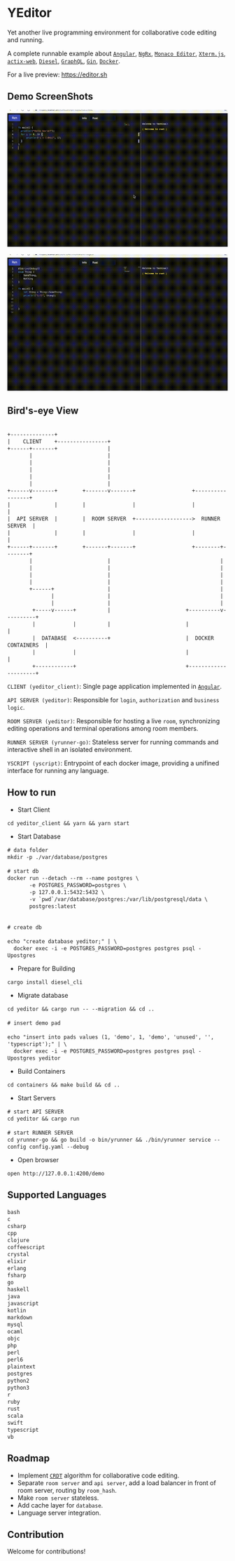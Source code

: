 # YEditor

Yet another live programming environment for collaborative code editing and running.

A complete runnable example about [`Angular`](https://angular.io/), [`NgRx`](https://ngrx.io/), [`Monaco Editor`](https://microsoft.github.io/monaco-editor/index.html), [`Xterm.js`](https://xtermjs.org/), [`actix-web`](https://actix.rs/), [`Diesel`](https://diesel.rs/), [`GraphQL`](https://graphql.org/), [`Gin`](https://gin-gonic.com/), [`Docker`](https://www.docker.com/).

For a live preview: https://editor.sh

## Demo ScreenShots

![Collaborative Editing](./docs/images/demo-01.gif)

![Database Operation](./docs/images/demo-02.gif)


## Bird's-eye View

```

+--------------+
|    CLIENT    +----------------+
+------+-------+                |
       |                        |
       |                        |
       |                        |
       |                        |
       |                        |
+------v-------+        +-------v-------+                  +-----------------+
|              |        |               |                  |                 |
|  API SERVER  |        |  ROOM SERVER  +------------------>  RUNNER SERVER  |
|              |        |               |                  |                 |
+------+-------+        +-------+-------+                  +--------+--------+
       |                        |                                   |
       |                        |                                   |
       |                        |                                   |
       |                        |                                   |
       +------+                 |                                   |
              |                 |                                   |
              |                 |                                   |
        +-----v------+          |                        +----------v----------+
        |            |          |                        |                     |
        |  DATABASE  <----------+                        |  DOCKER CONTAINERS  |
        |            |                                   |                     |
        +------------+                                   +---------------------+

```

`CLIENT (yeditor_client)`: Single page application implemented in [`Angular`](https://angular.io/).

`API SERVER (yeditor)`: Responsible for `login`, `authorization` and `business logic`.

`ROOM SERVER (yeditor)`: Responsible for hosting a live `room`, synchronizing editing operations and terminal operations among room members.

`RUNNER SERVER (yrunner-go)`: Stateless server for running commands and interactive shell in an isolated environment.

`YSCRIPT (yscript)`: Entrypoint of each docker image, providing a unifined interface for running any language.


## How to run

- Start Client

```
cd yeditor_client && yarn && yarn start
```

- Start Database

```
# data folder
mkdir -p ./var/database/postgres

# start db
docker run --detach --rm --name postgres \
       -e POSTGRES_PASSWORD=postgres \
       -p 127.0.0.1:5432:5432 \
       -v `pwd`/var/database/postgres:/var/lib/postgresql/data \
       postgres:latest


# create db

echo "create database yeditor;" | \
  docker exec -i -e POSTGRES_PASSWORD=postgres postgres psql -Upostgres

```

- Prepare for Building

```
cargo install diesel_cli
```


- Migrate database

```
cd yeditor && cargo run -- --migration && cd ..

# insert demo pad

echo "insert into pads values (1, 'demo', 1, 'demo', 'unused', '', 'typescript');" | \
  docker exec -i -e POSTGRES_PASSWORD=postgres postgres psql -Upostgres yeditor

```

- Build Containers

```
cd containers && make build && cd ..
```


- Start Servers

```
# start API SERVER
cd yeditor && cargo run

# start RUNNER SERVER
cd yrunner-go && go build -o bin/yrunner && ./bin/yrunner service --config config.yaml --debug

```

- Open browser

```
open http://127.0.0.1:4200/demo
```


## Supported Languages

```
bash
c
csharp
cpp
clojure
coffeescript
crystal
elixir
erlang
fsharp
go
haskell
java
javascript
kotlin
markdown
mysql
ocaml
objc
php
perl
perl6
plaintext
postgres
python2
python3
r
ruby
rust
scala
swift
typescript
vb
```


## Roadmap

- Implement [`CRDT`](https://github.com/atom/teletype-crdt) algorithm for collaborative code editing.
- Separate `room server` and `api server`, add a load balancer in front of room server, routing by `room_hash`.
- Make `room server` stateless.
- Add cache layer for `database`.
- Language server integration.

## Contribution

Welcome for contributions!
